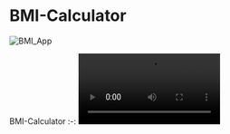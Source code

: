 # BMI-Calculator



![BMI_App](https://user-images.githubusercontent.com/84459939/189492274-b382504b-32e2-4245-9240-8e70f63f18f2.png)


BMI-Calculator
:-:
<video src='https://github.com/HusseinMohamed99/BMI-Calculator/assets/84459939/917765d4-1d6c-4631-a078-ef8a828b30a3' width=250/> |
#   B M I - C a l c u l a t o r  
 